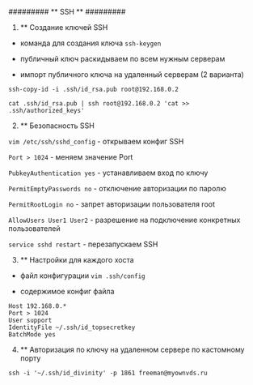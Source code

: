 #########
** SSH **
#########

1. ** Создание ключей SSH

- команда для создания ключа
`ssh-keygen`

- публичный ключ раскидываем по всем нужным серверам

- импорт публичного ключа на удаленный серверам (2 варианта)

`ssh-copy-id -i .ssh/id_rsa.pub root@192.168.0.2`

`cat .ssh/id_rsa.pub | ssh root@192.168.0.2 'cat >> .ssh/authorized_keys' `


2. ** Безопасность SSH

`vim /etc/ssh/sshd_config` - открываем конфиг SSH

`Port > 1024` - меняем значение Port

`PubkeyAuthentication yes` - устанавливаем вход по ключу

`PermitEmptyPasswords no` - отключение авторизации по паролю

`PermitRootLogin no` - запрет авторизации пользователя root

`AllowUsers User1 User2` - разрешение на подключение конкретных пользователей

`service sshd restart` - перезапускаем SSH


3. ** Настройки для каждого хоста

- файл конфигурации
`vim .ssh/config`

- содержимое конфиг файла
```
Host 192.168.0.*
Port > 1024
User support
IdentityFile ~/.ssh/id_topsecretkey
BatchMode yes
```

4. ** Авторизация по ключу на удаленном сервере по кастомному порту

`ssh -i '~/.ssh/id_divinity' -p 1861 freeman@myownvds.ru`





